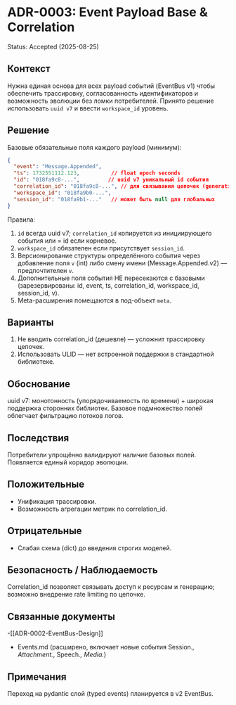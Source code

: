 # ADR-0003: Event Payload Base & Correlation

Status: Accepted (2025-08-25)

## Контекст

Нужна единая основа для всех payload событий (EventBus v1) чтобы обеспечить трассировку, согласованность идентификаторов и возможность эволюции без ломки потребителей. Принято решение использовать `uuid v7` и ввести `workspace_id` уровень.

## Решение

Базовые обязательные поля каждого payload (минимум):

```json
{
  "event": "Message.Appended",
  "ts": 1732551112.123,          // float epoch seconds
  "id": "018fa9c8-...",         // uuid v7 уникальный id события
  "correlation_id": "018fa9c8-...", // для связывания цепочек (generation → speech)
  "workspace_id": "018fa9b0-...",
  "session_id": "018fa9b1-..."   // может быть null для глобальных
}
```

Правила:
1. `id` всегда uuid v7; `correlation_id` копируется из инициирующего события или = id если корневое.
2. `workspace_id` обязателен если присутствует `session_id`.
3. Версионирование структуры определённого события через добавление поля `v` (int) либо смену имени (Message.Appended.v2) — предпочтителен `v`.
4. Дополнительные поля события НЕ пересекаются с базовыми (зарезервированы: id, event, ts, correlation_id, workspace_id, session_id, v).
5. Meta-расширения помещаются в под-объект `meta`.

## Варианты
1. Не вводить correlation_id (дешевле) — усложнит трассировку цепочек.
2. Использовать ULID — нет встроенной поддержки в стандартной библиотеке.

## Обоснование
uuid v7: монотонность (упорядочиваемость по времени) + широкая поддержка сторонних библиотек. Базовое подмножество полей облегчает фильтрацию потоков логов.

## Последствия
Потребители упрощённо валидируют наличие базовых полей. Появляется единый коридор эволюции.

## Положительные
- Унификация трассировки.
- Возможность агрегации метрик по correlation_id.

## Отрицательные
- Слабая схема (dict) до введения строгих моделей.

## Безопасность / Наблюдаемость
Correlation_id позволяет связывать доступ к ресурсам и генерацию; возможно внедрение rate limiting по цепочке.

## Связанные документы
-[[ADR-0002-EventBus-Design]]
- Events.md (расширено, включает новые события Session.*, Attachment.*, Speech.*, Media.*)

## Примечания
Переход на pydantic слой (typed events) планируется в v2 EventBus.
